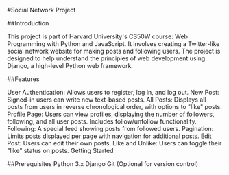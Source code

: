 #Social Network Project

##Introduction

This project is part of Harvard University's CS50W course: Web Programming with Python and JavaScript. It involves creating a Twitter-like social network website for making posts and following users. The project is designed to help understand the principles of web development using Django, a high-level Python web framework.

##Features

User Authentication: Allows users to register, log in, and log out.
New Post: Signed-in users can write new text-based posts.
All Posts: Displays all posts from users in reverse chronological order, with options to "like" posts.
Profile Page: Users can view profiles, displaying the number of followers, following, and all user posts. Includes follow/unfollow functionality.
Following: A special feed showing posts from followed users.
Pagination: Limits posts displayed per page with navigation for additional posts.
Edit Post: Users can edit their own posts.
Like and Unlike: Users can toggle their "like" status on posts.
Getting Started

##Prerequisites
Python 3.x
Django
Git (Optional for version control)
